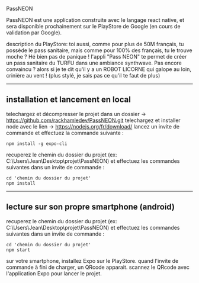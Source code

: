 PassNEON

PassNEON est une application construite avec le langage react native, et sera disponible prochainement sur le PlayStore de Google (en cours de validation par Google).

description du PlayStore:
toi aussi, comme pour plus de 50M français, tu possède le pass sanitaire, mais comme pour 100% des français, tu  le trouve moche ?
Hé bien pas de panique !
l'appli "Pass NEON" te permet de créer un pass sanitaire du TURFU dans une ambiance synthwave.
Pas encore convaincu ? alors si je te dit qu'il y a un ROBOT LICORNE qui galope au loin, crinière au vent ! (plus stylé, je sais pas ce qu'il te faut de plus)

---------------
installation et lancement en local
---------------
telechargez et décompresser le projet dans un dossier -> https://github.com/rackhamledev/PassNEON.git
telechargez et installer node avec le lien -> https://nodejs.org/fr/download/
lancez un invite de commande et effectuez la commande suivante :

    npm install -g expo-cli

recuperez le chemin du dossier du projet (ex: C:\Users\Jean\Desktop\projet\PassNEON)
et effectuez les commandes suivantes dans un invite de commande :

    cd 'chemin du dossier du projet'
    npm install

---------------
lecture sur son propre smartphone (android)
---------------

recuperez le chemin du dossier du projet (ex: C:\Users\Jean\Desktop\projet\PassNEON)
et effectuez les commandes suivantes dans un invite de commande :

    cd 'chemin du dossier du projet'
    npm start

sur votre smartphone, installez Expo sur le PlayStore.
quand l'invite de commande à fini de charger, un QRcode apparait.
scannez le QRcode avec l'application Expo pour lancer le projet.